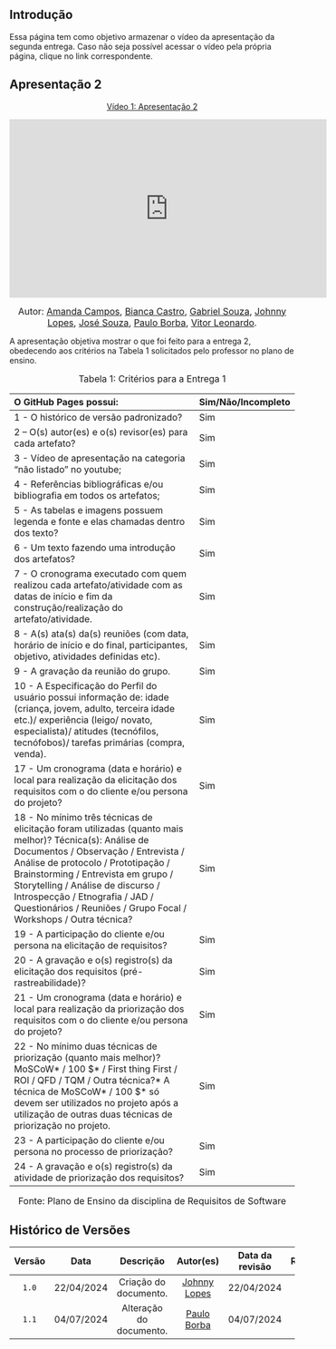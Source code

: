 ## Introdução

Essa página tem como objetivo armazenar o vídeo da apresentação da segunda entrega. Caso não seja possível acessar o vídeo pela própria página, clique no link correspondente.

## Apresentação 2
<div align="center">
<p style="text-align: center"><a href="https://www.youtube.com/watch?v=vDnR0dE_WlQ" target="blanket">Vídeo 1: Apresentação 2</a></p>
</div>

<p style="text-align: center"><iframe width="560" height="315" src="https://www.youtube.com/embed/vDnR0dE_WlQ?si=thWcQdHAHRR_iC3K" title="YouTube video player" frameborder="0" allow="accelerometer; autoplay; clipboard-write; encrypted-media; gyroscope; picture-in-picture; web-share" allowfullscreen></iframe></p>

<font size="3"><p style="text-align: center">Autor: [Amanda Campos](https://github.com/acamposs), [Bianca Castro](https://github.com/BiancaPatrocinio7), [Gabriel Souza](https://github.com/GabrielMS00), [Johnny Lopes](https://github.com/JohnnyLopess), [José Souza](https://github.com/JoseFilipi), [Paulo Borba](https://github.com/paulohborba), [Vitor Leonardo](https://github.com/vitorfleonardo).</p></font>


A apresentação objetiva mostrar o que foi feito para a entrega 2, obedecendo aos critérios na Tabela 1 solicitados pelo professor no plano de ensino.

<font size="3"><p style="text-align: center">Tabela 1: Critérios para a Entrega 1</p></font>


|O GitHub Pages possui:   | Sim/Não/Incompleto|
|:-- | :--|
| 1 - O histórico de versão padronizado?                                                        | Sim           |
| 2 – O(s) autor(es) e o(s) revisor(es) para cada artefato?                                      | Sim            |
| 3 - Vídeo de apresentação na categoria “não listado” no youtube;                               | Sim            |
| 4 - Referências bibliográficas e/ou bibliografia em todos os artefatos;                        | Sim            |
| 5 - As tabelas e imagens possuem legenda e fonte e elas chamadas dentro dos texto?             | Sim            |
| 6 - Um texto fazendo uma introdução dos artefatos?                                             | Sim            |
| 7 - O cronograma executado com quem realizou cada artefato/atividade com as datas de início e fim da construção/realização do artefato/atividade. | Sim |
| 8 - A(s) ata(s) da(s) reuniões (com data, horário de início e do final, participantes, objetivo, atividades definidas etc). | Sim |
| 9 - A gravação da reunião do grupo.                                                            | Sim            |
| 10 - A Especificação do Perfil do usuário possui informação de: idade (criança, jovem, adulto, terceira idade etc.)/                                   experiência (leigo/ novato, especialista)/ atitudes (tecnófilos, tecnófobos)/ tarefas primárias (compra, venda). |Sim |                                                           
| 17 - Um cronograma (data e horário) e local para realização da elicitação dos requisitos com o do cliente e/ou persona do projeto? | Sim |
| 18 - No mínimo três técnicas de elicitação foram utilizadas (quanto mais melhor)? Técnica(s): Análise de Documentos / Observação / Entrevista / Análise de protocolo / Prototipação / Brainstorming / Entrevista em grupo / Storytelling / Análise de discurso / Introspecção / Etnografia / JAD / Questionários / Reuniões / Grupo Focal / Workshops / Outra técnica? | Sim|
| 19 - A participação do cliente e/ou persona na elicitação de requisitos?                        | Sim            |
| 20 - A gravação e o(s) registro(s) da elicitação dos requisitos (pré-rastreabilidade)?          | Sim           |
|21 - Um cronograma (data e horário) e local para realização da priorização dos requisitos com o do cliente e/ou persona do projeto?|Sim|
|22 - No mínimo duas técnicas de priorização (quanto mais melhor)? MoSCoW* / 100 $* / First thing First / ROI / QFD / TQM / Outra técnica?* A técnica de MoSCoW* / 100 $* só devem ser utilizados no projeto após a utilização de outras duas técnicas de priorização no projeto.|Sim|
|23 - A participação do cliente e/ou persona no processo de priorização?|Sim|
|24 - A gravação e o(s) registro(s) da atividade de priorização dos requisitos?|Sim|



<font size="3"><p style="text-align: center">Fonte: Plano de Ensino da disciplina de Requisitos de Software</p></font>

## Histórico de Versões

| Versão | Data | Descrição | Autor(es) | Data da revisão | Revisor(es) |
| :--: | :--: | :--: | :--: | :--: | :--: |
|`1.0` | 22/04/2024 | Criação do documento. |[Johnny Lopes](https://github.com/JohnnyLopess) | 22/04/2024| [Vitor Leonardo](https://github.com/vitorfleonardo)|
|`1.1` | 04/07/2024 | Alteração do documento. |[Paulo Borba](https://github.com/paulohborba) | 04/07/2024 | [Amanda Campos](https://github.com/acamposs)|